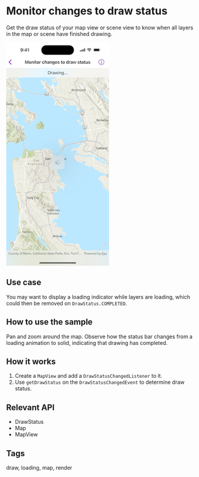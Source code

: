 # Monitor changes to draw status

Get the draw status of your map view or scene view to know when all layers in the map or scene have finished drawing.

![Image of Monitor changes to draw status](monitor-changes-to-draw-status.png)

## Use case

You may want to display a loading indicator while layers are loading, which could then be removed on `DrawStatus.COMPLETED`.

## How to use the sample

Pan and zoom around the map. Observe how the status bar changes from a loading animation to solid, indicating that drawing has completed.

## How it works

1. Create a `MapView` and add a `DrawStatusChangedListener` to it.
2. Use `getDrawStatus` on the `DrawStatusChangedEvent` to determine draw status.

## Relevant API

* DrawStatus
* Map
* MapView

## Tags

draw, loading, map, render
